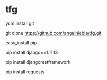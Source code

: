 # tfg

yum install git

git clone https://github.com/angelniebla/tfg.git

easy_install pip

pip install django==1.11.13

pip install djangorestframework

pip install requests
